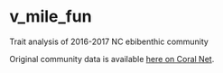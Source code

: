 # v_mile_fun
Trait analysis of 2016-2017 NC ebibenthic community

Original community data is available [here on Coral Net](https://coralnet.ucsd.edu/source/466/).
